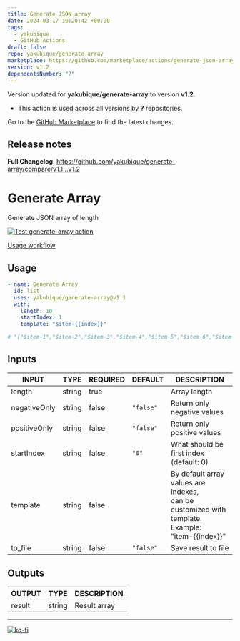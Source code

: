 ```yaml
---
title: Generate JSON array
date: 2024-03-17 19:20:42 +00:00
tags:
  - yakubique
  - GitHub Actions
draft: false
repo: yakubique/generate-array
marketplace: https://github.com/marketplace/actions/generate-json-array
version: v1.2
dependentsNumber: "?"
---
```



Version updated for **yakubique/generate-array** to version **v1.2**.
- This action is used across all versions by **?** repositories.

Go to the [GitHub Marketplace](https://github.com/marketplace/actions/generate-json-array) to find the latest changes.

## Release notes

**Full Changelog**: https://github.com/yakubique/generate-array/compare/v1.1...v1.2
# Generate Array

Generate JSON array of length

[![Test `generate-array` action](https://github.com/yakubique/generate-array/actions/workflows/test-myself.yaml/badge.svg)](https://github.com/yakubique/generate-array/actions/workflows/test-myself.yaml)

[Usage workflow](https://github.com/yakubique/generate-array/actions/workflows/test-myself.yaml)

## Usage
```yaml
- name: Generate Array
  id: list
  uses: yakubique/generate-array@v1.1
  with:
    length: 10
    startIndex: 1
    template: "$item-{{index}}"

# "["$item-1","$item-2","$item-3","$item-4","$item-5","$item-6","$item-7","$item-8","$item-9"]"
```

## Inputs

<!-- AUTO-DOC-INPUT:START - Do not remove or modify this section -->

|    INPUT     |  TYPE  | REQUIRED |  DEFAULT  |                                               DESCRIPTION                                                |
|--------------|--------|----------|-----------|----------------------------------------------------------------------------------------------------------|
|    length    | string |   true   |           |                                               Array length                                               |
| negativeOnly | string |  false   | `"false"` |                                       Return only negative values                                        |
| positiveOnly | string |  false   | `"false"` |                                       Return only positive values                                        |
|  startIndex  | string |  false   |   `"0"`   |                                 What should be first index (default: 0)                                  |
|   template   | string |  false   |           | By default array values are indexes, <br>can be customized with template. Example: <br>"item-{{index}}"  |
|   to_file    | string |  false   | `"false"` |                                           Save result to file                                            |

<!-- AUTO-DOC-INPUT:END -->




## Outputs

<!-- AUTO-DOC-OUTPUT:START - Do not remove or modify this section -->

| OUTPUT |  TYPE  | DESCRIPTION  |
|--------|--------|--------------|
| result | string | Result array |

<!-- AUTO-DOC-OUTPUT:END -->



----

[![ko-fi](https://ko-fi.com/img/githubbutton_sm.svg)](https://ko-fi.com/S6S1UZ9P7)

